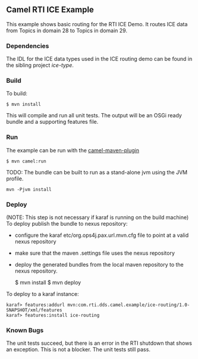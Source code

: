 ## Camel RTI ICE Example

This example shows basic routing for the RTI ICE Demo. 
It routes ICE data from Topics in domain 28 to Topics in domain 29.

### Dependencies

The IDL for the ICE data types used in the ICE routing demo can be found in the sibling project _ice-type_. 
 
### Build

To build:

    $ mvn install

This will compile and run all unit tests.
The output will be an OSGi ready bundle and a supporting features file.

### Run

The example can be run with the 
[camel-maven-plugin](http://camel.apache.org/camel-maven-plugin.html)

    $ mvn camel:run

TODO: The bundle can be built to run as a stand-alone jvm using the JVM profile.

    mvn -Pjvm install

### Deploy

(NOTE: This step is not necessary if karaf is running on the build machine)
To deploy publish the bundle to nexus repository: 

* configure the karaf etc/org.ops4j.pax.url.mvn.cfg file to point at a valid nexus repository
* make sure that the maven .settings file uses the nexus repository
* deploy the generated bundles from the local maven repository to the nexus repository.

    $ mvn install
    $ mvn deploy

To deploy to a karaf instance:

    karaf> features:addurl mvn:com.rti.dds.camel.example/ice-routing/1.0-SNAPSHOT/xml/features
    karaf> features:install ice-routing

### Known Bugs

The unit tests succeed, but there is an error in the RTI shutdown that shows an exception.
This is not a blocker.  The unit tests still pass.

